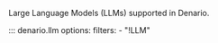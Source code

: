 Large Language Models (LLMs) supported in Denario.

::: denario.llm
    options:
        filters:
              - "!LLM"